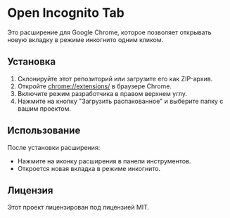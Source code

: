 # Open Incognito Tab

Это расширение для Google Chrome, которое позволяет открывать новую вкладку в режиме инкогнито одним кликом. 

## Установка

1. Склонируйте этот репозиторий или загрузите его как ZIP-архив.
2. Откройте [chrome://extensions/](chrome://extensions/) в браузере Chrome.
3. Включите режим разработчика в правом верхнем углу.
4. Нажмите на кнопку "Загрузить распакованное" и выберите папку с вашим проектом.

## Использование

После установки расширения:
- Нажмите на иконку расширения в панели инструментов.
- Откроется новая вкладка в режиме инкогнито.

## Лицензия

Этот проект лицензирован под лицензией MIT. 
